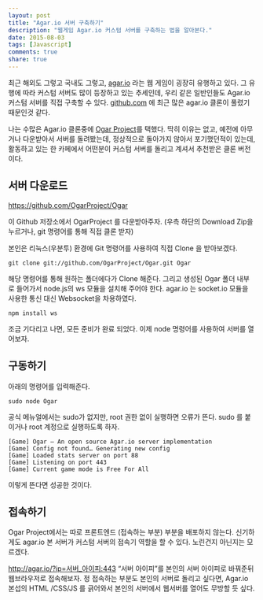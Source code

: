 ```yaml
---
layout: post
title: "Agar.io 서버 구축하기"
description: "웹게임 Agar.io 커스텀 서버를 구축하는 법을 알아본다."
date: 2015-08-03
tags: [Javascript]
comments: true
share: true
---
```


최근 해외도 그렇고 국내도 그렇고, [agar.io](http://agar.io) 라는 웹 게임이 굉장히 유행하고 있다. 그 유행에 따라 커스텀 서버도 많이 등장하고 있는 추세인데, 우리 같은 일반인들도 Agar.io 커스텀 서버를 직접 구축할 수 있다. [github.com](http://github.com) 에 최근 많은 agar.io 클론이 풀렸기 때문인것 같다.

나는 수많은 Agar.io 클론중에 [Ogar Project](https://github.com/OgarProject/Ogar)를 택했다. 딱히 이유는 없고, 예전에 아무거나 다운받아서 서버를 돌려봤는데, 정상적으로 돌아가지 않아서 포기했던적이 있는데, 활동하고 있는 한 카페에서 어떤분이 커스텀 서버를 돌리고 계셔서 추천받은 클론 버전이다.

## 서버 다운로드

https://github.com/OgarProject/Ogar

이 Github 저장소에서 OgarProject 를 다운받아주자. (우측 하단의 Download Zip을 누르거나, git 명령어를 통해 직접 클론 받자)

본인은 리눅스(우분투) 환경에 Git 명령어를 사용하여 직접 Clone 을 받아보겠다.

```
git clone git://github.com/OgarProject/Ogar.git Ogar
```

해당 명령어를 통해 원하는 폴더에다가 Clone 해준다. 그리고 생성된 Ogar 폴더 내부로 들어가서 node.js의 ws 모듈을 설치해 주어야 한다. agar.io 는 socket.io 모듈을 사용한 통신 대신 Websocket을 차용하였다.

```
npm install ws
```

조금 기다리고 나면, 모든 준비가 완료 되었다. 이제 node 명령어를 사용하여 서버를 열어보자.

## 구동하기

아래의 명령어를 입력해준다.

```
sudo node Ogar
```

공식 메뉴얼에서는 sudo가 없지만, root 권한 없이 실행하면 오류가 뜬다. sudo 를 붙이거나 root 계정으로 실행하도록 하자.

```
[Game] Ogar – An open source Agar.io server implementation
[Game] Config not found… Generating new config
[Game] Loaded stats server on port 88
[Game] Listening on port 443
[Game] Current game mode is Free For All
```

이렇게 뜬다면 성공한 것이다.

## 접속하기

Ogar Project에서는 따로 프론트엔드 (접속하는 부분) 부분을 배포하지 않는다. 신기하게도 agar.io 본 서버가 커스텀 서버의 접속기 역할을 할 수 있다. 노린건지 아닌지는 모르겠다.

http://agar.io/?ip=서버_아이피:443
“서버 아이피”를 본인의 서버 아이피로 바꿔준뒤 웹브라우저로 접속해보자. 정 접속하는 부분도 본인의 서버로 돌리고 싶다면, Agar.io 본섭의 HTML /CSS/JS 를 긁어와서 본인의 서버에서 웹서버를 열어도 무방할 듯 싶다.
